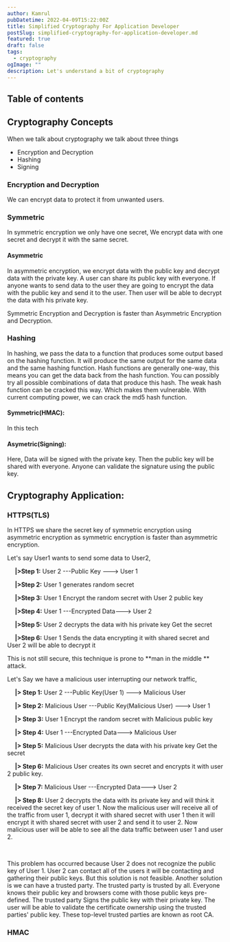 ```yaml
---
author: Kamrul
pubDatetime: 2022-04-09T15:22:00Z
title: Simplified Cryptography For Application Developer
postSlug: simplified-cryptography-for-application-developer.md
featured: true
draft: false
tags:
  - cryptography
ogImage: ""
description: Let's understand a bit of cryptography
---
```


## Table of contents

## Cryptography Concepts

When we talk about cryptography we talk about three things

- Encryption and Decryption
- Hashing
- Signing

### Encryption and Decryption
We can encrypt data to protect it from unwanted users.

### Symmetric
In symmetric encryption we only have one secret, We encrypt data with one secret and decrypt it with the same secret.
#### Asymmetric
In asymmetric encryption, we encrypt data with the public key and decrypt data with the private key. A user can share its public key with everyone. If anyone wants to send data to the user they are going to encrypt the data with the public key and send it to the user. Then user will be able to decrypt the data with his private key.

Symmetric Encryption and Decryption is faster than Asymmetric Encryption and Decryption.

### Hashing
In hashing, we pass the data to a function that produces some output based on the hashing function. It will produce the same output for the same data and the same hashing function. Hash functions are generally one-way, this means you can get the data back from the hash function. You can possibly try all possible combinations of data that produce this hash. The weak hash function can be cracked this way. Which makes them vulnerable. With current computing power, we can crack the md5 hash function.

#### Symmetric(HMAC):
In this tech

#### Asymetric(Signing):
Here, Data will be signed with the private key. Then the public key will be shared with everyone. Anyone can validate the signature using the public key.


## Cryptography Application:

### HTTPS(TLS)

In HTTPS we share the secret key of symmetric encryption using asymmetric encryption as symmetric encryption is faster than asymmetric encryption.

Let's say User1 wants to send some data to User2,

&emsp; **|>Step 1:** User 2 ---Public Key ---> User 1

&emsp; **|>Step 2:** User 1 generates random secret

&emsp; **|>Step 3:** User 1 Encrypt the random secret with User 2 public key

&emsp; **|>Step 4:** User 1 ---Encrypted Data---> User 2

&emsp; **|>Step 5:** User 2 decrypts the data with his private key Get the secret

&emsp; **|>Step 6:** User 1 Sends the data encrypting it with shared secret and User 2 will be able to decrypt it

This is not still secure, this technique is prone to **man in the middle ** attack.

Let's Say we have a malicious user interrupting our network traffic,

&emsp; **|> Step 1:** User 2 ---Public Key(User 1) ---> Malicious User

&emsp; **|> Step 2:** Malicious User ---Public Key(Malicious User) ---> User 1

&emsp; **|> Step 3:** User 1 Encrypt the random secret with Malicious public key

&emsp; **|> Step 4:** User 1 ---Encrypted Data---> Malicious User

&emsp; **|> Step 5:** Malicious User decrypts the data with his private key Get the secret

&emsp; **|> Step 6:** Malicious User creates its own secret and encrypts it with user 2 public key.

&emsp; **|> Step 7:** Malicious User ---Encrypted Data---> User 2

&emsp; **|> Step 8:** User 2 decrypts the data with its private key and will think it received the secret key of user 1. Now the malicious user will receive all of the traffic from user 1, decrypt it with shared secret with user 1 then it will encrypt it with shared secret with user 2 and send it to user 2. Now malicious user will be able to see all the data traffic between user 1 and user 2.

<br>

This problem has occurred because User 2 does not recognize the public key of User 1. User 2 can contact all of the users it will be contacting and gathering their public keys. But this solution is not feasible. Another solution is we can have a trusted party. The trusted party is trusted by all. Everyone knows their public key and browsers come with those public keys pre-defined. The trusted party Signs the public key with their private key. The user will be able to validate the certificate ownership using the trusted parties' public key. These top-level trusted parties are known as root CA.

### HMAC
